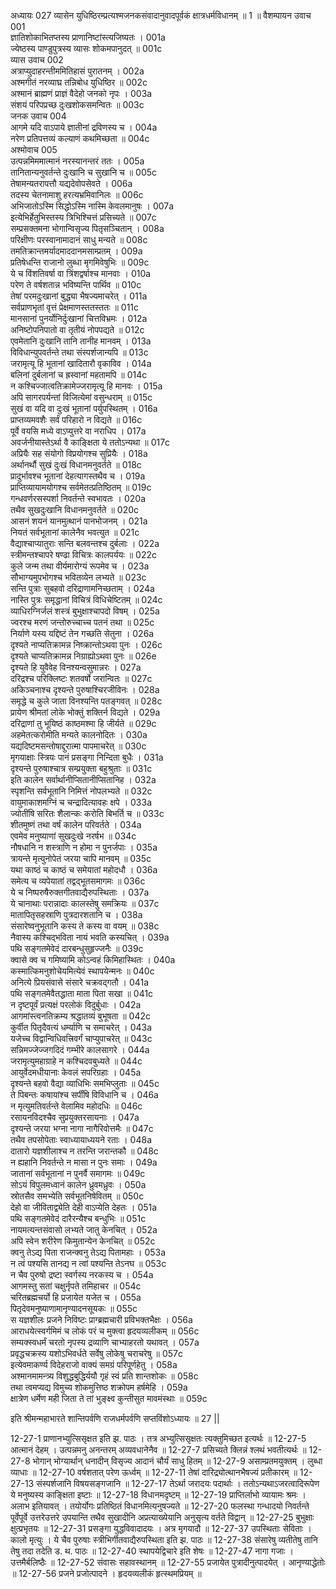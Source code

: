 अध्यायः 027
व्यासेन युधिष्ठिरम्प्रत्यश्मजनकसंवादानुवादपूर्वकं क्षात्रधर्मविधानम् ॥ 1 ॥
वैशम्पायन उवाच 	001  
ज्ञातिशोकाभितप्तस्य प्राणानिष्टांस्त्यजिष्यतः ।	001a  
ज्येष्ठस्य पाण्डुपुत्रस्य व्यासः शोकमपानुदत् ॥	001c  
व्यास उवाच 	002  
अत्राप्युदाहरन्तीममितिहासं पुरातनम् ।	002a  
अश्मगीतं नरव्याघ्र तन्निबोध युधिष्ठिर ॥	002c  
अश्मानं ब्राह्मणं प्राज्ञं वैदेहो जनको नृपः ।	003a  
संशयं परिपप्रच्छ दुःखशोकसमन्वितः ॥	003c  
जनक उवाच 	004  
आगमे यदि वाऽपाये ज्ञातीनां द्रविणस्य च ।	004a  
नरेण प्रतिपत्तव्यं कल्याणं कथमिच्छता ॥	004c  
अश्मोवाच 	005  
उत्पन्नमिममात्मानं नरस्यानन्तरं ततः ।	005a  
तानितान्यनुवर्तन्ते दुःखानि च सुखानि च ॥	005c  
तेषामन्यतरापत्तौ यद्यदेवोपसेवते ।	006a  
तदस्य चेतनामाशु हरत्यभ्रमिवानिलः ॥	006c  
अभिजातोऽस्मि सिद्धोऽस्मि नास्मि केवलमानुषः ।	007a  
इत्येभिर्हेतुभिस्तस्य त्रिभिश्चित्तं प्रसिच्यते ॥	007c  
सम्प्रसक्तमना भोगान्विसृज्य पितृसञ्चितान् ।	008a  
परिक्षीणः परस्वानामादानं साधु मन्यते ॥	008c  
तमतिक्रान्तमर्यादमाददानमसाम्प्रतम् ।	009a  
प्रतिषेधन्ति राजानो लुब्धा मृगमिवेषुभिः ॥	009c  
ये च विंशतिवर्षा वा त्रिंशद्वर्षाश्च मानवाः ।	010a  
परेण ते वर्षशतान्न भविष्यन्ति पार्थिव ॥	010c  
तेषां परमदुःखानां बुद्ध्या भैषज्यमाचरेत् ।	011a  
सर्वप्राणभृतां वृत्तं प्रेक्षमाणस्ततस्ततः ॥	011c  
मानसानां पुनर्योनिर्दुःखानां चित्तविभ्रमः ।	012a  
अनिष्टोपनिपातो वा तृतीयं नोपपद्यते ॥	012c  
एवमेतानि दुःखानि तानि तानीह मानवम् ।	013a  
विविधान्युपवर्तन्ते तथा संस्पर्शजान्यपि ॥	013c  
जरामृत्यू हि भूतानां खादितारौ वृकाविव ।	014a  
बलिनां दुर्बलानां च ह्रस्वानां महतामपि ॥	014c  
न कश्चिज्जात्वतिक्रामेज्जरामृत्यू हि मानवः ।	015a  
अपि सागरपर्यन्तां विजित्येमां वसुन्धराम् ॥	015c  
सुखं वा यदि वा दुःखं भूतानां पर्युपस्थितम् ।	016a  
प्राप्तव्यमवशैः सर्वं परिहारो न विद्यते ॥	016c  
पूर्वे वयसि मध्ये वाऽप्युत्तरे वा नराधिप ।	017a  
अवर्जनीयास्तेऽर्था वै काङ्क्षिता ये ततोऽन्यथा ॥	017c  
अप्रियैः सह संयोगो विप्रयोगश्च सुप्रियैः ।	018a  
अर्थानर्थौ सुखं दुःखं विधानमनुवर्तते ॥	018c  
प्रादुर्भावश्च भूतानां देहत्यागस्तथैव च ।	019a  
प्राप्तिव्यायामयोगश्च सर्वमेतत्प्रतिष्ठितम् ॥	019c  
गन्धवर्णरसस्पर्शा निवर्तन्ते स्वभावतः ।	020a  
तथैव सुखदुःखानि विधानमनुवर्तते ॥	020c  
आसनं शयनं यानमुत्थानं पानभोजनम् ।	021a  
नियतं सर्वभूतानां कालेनैव भवत्युत ॥	021c  
वैद्याश्चाप्यातुराः सन्ति बलवन्तश्च दुर्बलाः ।	022a  
स्त्रीमन्तश्चापरे षण्ढा विचित्रः कालपर्ययः ॥	022c  
कुले जन्म तथा वीर्यमारोग्यं रूपमेव च ।	023a  
सौभाग्यमुपभोगश्च भवितव्येन लभ्यते ॥	023c  
सन्ति पुत्राः सुबहवो दरिद्राणामनिच्छताम् ।	024a  
नास्ति पुत्रः समृद्धानां विचित्रं विधिचेष्टितम् ॥	024c  
व्याधिरग्निर्जलं शस्त्रं बुभुक्षाश्चापदो विषम् ।	025a  
ज्वरश्च मरणं जन्तोरुच्चाच्च पतनं तथा ॥	025c  
निर्याणे यस्य यद्दिष्टं तेन गच्छति सेतुना ।	026a  
दृश्यते नाप्यतिक्रामन्न निष्क्रान्तोऽथवा पुनः ।	026c  
दृश्यते चाप्यतिक्रामन्न निग्राह्योऽथवा पुनः ॥	026e  
दृश्यते हि युवैवेह विनश्यन्वसुमान्नरः ।	027a  
दरिद्रश्च परिक्लिष्टः शतवर्षो जरान्वितः ॥	027c  
अकिञ्चनाश्च दृश्यन्ते पुरुषाश्चिरजीविनः ।	028a  
समृद्धे च कुले जाता विनश्यन्ति पतङ्गवत् ॥	028c  
प्रायेण श्रीमतां लोके भोक्तुं शक्तिर्न विद्यते ।	029a  
दरिद्राणां तु भूयिष्ठं काष्ठमश्मा हि जीर्यते ॥	029c  
अहमेतत्करोमीति मन्यते कालनोदितः ।	030a  
यद्यदिष्टमसन्तोषाद्दुरात्मा पापमाचरेत् ॥	030c  
मृगयाक्षाः स्त्रियः पानं प्रसङ्गा निन्दिता बुधैः ।	031a  
दृश्यन्ते पुरुषाश्चात्र सम्प्रयुक्ता बहुश्रुताः ॥	031c  
इति कालेन सर्वार्थानीप्सितानीप्सितानिह ।	032a  
स्पृशन्ति सर्वभूतानि निमित्तं नोपलभ्यते ॥	032c  
वायुमाकाशमग्निं च चन्द्रादित्यावहः क्षपे ।	033a  
ज्योतींषि सरितः शैलान्कः करोति बिभर्ति च ॥	033c  
शीतमुष्णं तथा वर्षं कालेन परिवर्तते ।	034a  
एवमेव मनुष्याणां सुखदुःखे नरर्षभ ॥	034c  
नौषधानि न शस्त्राणि न होमा न पुनर्जपाः ।	035a  
त्रायन्ते मृत्युनोपेतं जरया चापि मानवम् ॥	035c  
यथा काष्ठं च काष्ठं च समेयातां महोदधौ ।	036a  
समेत्य च व्यपेयातां तद्वद्भूतसमागमः ॥	036c  
ये च निष्परुषैरुक्तगीतवाद्यैरुपस्थिताः ।	037a  
ये चानाथाः परान्नादाः कालस्तेषु समक्रियः ॥	037c  
मातापितृसहस्राणि पुत्रदारशतानि च ।	038a  
संसारेष्वनुभूतानि कस्य ते कस्य वा वयम् ॥	038c  
नैवास्य कश्चिद्भविता नायं भवति कस्यचित् ।	039a  
पथि सङ्गतमेवेदं दारबन्धुसुहृज्जनैः ॥	039c  
क्वासे क्व च गमिष्यामि कोऽन्वहं किमिहास्थितः ।	040a  
कस्मात्किमनुशोचेयमित्येवं स्थापयेन्मनः ॥	040c  
अनित्ये प्रियसंवासे संसारे चक्रवद्गतौ ।	041a  
पथि सङ्गतमेवैतद्धाता माता पिता सखा ॥	041c  
न दृष्टपूर्वं प्रत्यक्षं परलोकं विदुर्बुधाः ।	042a  
आगमांस्त्वनतिक्रम्य श्रद्धातव्यं बुभूषता ॥	042c  
कुर्वीत पितृदैवत्यं धर्म्याणि च समाचरेत् ।	043a  
यजेच्च विद्वान्विधिवत्त्रिवर्गं चाप्युपाचरेत् ॥	043c  
सन्निमज्जेज्जगदिदं गम्भीरे कालसागरे ।	044a  
जरामृत्युमहाग्राहे न कश्चिदवबुध्यते ॥	044c  
आयुर्वेदमधीयानाः केवलं सपरिग्रहाः ।	045a  
दृश्यन्ते बहवो वैद्या व्याधिभिः समभिप्लुताः ॥	045c  
ते पिबन्तः कषायांश्च सर्पींषि विविधानि च ।	046a  
न मृत्युमतिवर्तन्ते वेलामिव महोदधिः ॥	046c  
रसायनविदश्चैव सुप्रयुक्तरसायनाः ।	047a  
दृश्यन्ते जरया भग्ना नागा नागैरिवोत्तमैः ॥	047c  
तथैव तपसोपेताः स्वाध्यायाध्ययने रताः ।	048a  
दातारो यज्ञशीलाश्च न तरन्ति जरान्तकौ ॥	048c  
न ह्यहानि निवर्तन्ते न मासा न पुनः समाः ।	049a  
जातानां सर्वभूतानां न पुनर्वै समागमः ॥	049c  
सोऽयं विपुलमध्वानं कालेन ध्रुवमध्रुवः ।	050a  
स्रोतसैव समभ्येति सर्वभूतनिषेवितम् ॥	050c  
देहो वा जीविताद्व्येति देही वाऽप्येति देहतः ।	051a  
पथि सङ्गतमेवेदं दारैरन्यैश्च बन्धुभिः ॥	051c  
नायमत्यन्तसंवासो लभ्यते जातु केनचित् ।	052a  
अपि स्वेन शरीरेण किमुतान्येन केनचित् ॥	052c  
क्वनु तेऽद्य पिता राजन्क्वनु तेऽद्य पितामहाः ।	053a  
न त्वं पश्यसि तानद्य न त्वां पश्यन्ति तेऽनघ ॥	053c  
न चैव पुरुषो द्रष्टा स्वर्गस्य नरकस्य च ।	054a  
आगमस्तु सतां चक्षुर्नृपते तमिहाचर ॥	054c  
चरितब्रह्मचर्यो हि प्रजायेत यजेत च ।	055a  
पितृदेवमनुष्याणामानृण्यादनसूयकः ॥	055c  
स यज्ञशीलः प्रजने निविष्टः प्राग्ब्रह्मचारी प्रविभक्तभैक्षः ।	056a  
आराधयेत्स्वर्गमिमं च लोकं परं च मुक्त्वा हृदयव्यलीकम् ॥	056c  
सम्यक्स्वधर्मं चरतो नृपस्य द्रव्याणि चाभ्याहरतो यथावत् ।	057a  
प्रवृद्धचक्रस्य यशोऽभिवर्धते सर्वेषु लोकेषु चराचरेषु ॥	057c  
इत्येवमाकर्ण्य विदेहराजो वाक्यं समग्रं परिपूर्णहेतु ।	058a  
अश्मानमामन्त्र्य विशुद्धबुद्धिर्ययौ गृहं स्वं प्रति शान्तशोकः ॥	058c  
तथा त्वमप्यद्य विमुच्य शोकमुत्तिष्ठ शक्रोपम हर्षमेहि ।	059a  
क्षात्रेण धर्मेण मही जिता ते तां भुङ्क्ष्व कुन्तीसुत मावमंस्थाः ॥ 	059c  

इति श्रीमन्महाभारते शान्तिपर्वणि राजधर्मपर्वणि सप्तविंशोऽध्यायः ॥ 27 ||

12-27-1 प्राणानभ्युत्सिसृक्षत इति झ. पाठः । तत्र अभ्युत्सिसृक्षतः त्यक्तुमिच्छत इत्यर्थः ॥ 12-27-5 आत्मानं देहम् । उत्पन्नमनु अनन्तरम् अव्यवधानेनैव ॥ 12-27-7 प्रसिच्यते क्लिन्नं श्लथं भवतीत्यर्थः ॥ 12-27-8 भोगान् भोग्यार्थान् धनादीन् विसृज्य आदानं चौर्यं साधु हितम् ॥ 12-27-9 असाम्प्रतमयुक्तम् । लुब्धा व्याधाः ॥ 12-27-10 वर्षशतात् परेण ऊर्ध्वम् ॥ 12-27-11 तेषां दारिद्र्योत्थानभैषज्यं प्रतीकारम् ॥ 12-27-13 संस्पर्शजानि विषयसङ्गजानि ॥ 12-27-17 तेऽर्था जरादयः पदार्थाः । ततोऽन्यथाऽजरत्वादिरूपेण ये मनुष्यस्य काङ्क्षिता इष्टाः ॥ 12-27-18 विधानमदृष्टम् ॥ 12-27-19 प्राप्तिर्लाभो व्यायामः श्रमः । अलाभ इतियावत् । तयोर्योगः प्रतिष्ठितं विधानमित्यनुषज्यते ॥ 12-27-20 फलस्था गन्धादयो निवर्तन्ते पूर्वेपूर्वे उत्तरेउत्तरे उपयान्ति तथैव सुखादीनि अप्रत्याख्येयानि अनुसृत्य वर्तते विद्वान् ॥ 12-27-25 बुभुक्षाः क्षुत्प्रभृतयः ॥ 12-27-31 प्रसङ्गा युद्धविवादादयः । अत्र मृगयादौ ॥ 12-27-37 उपस्थिताः सेविताः । कालो मृत्युः । ये चैव पुरुषाः स्त्रीभिर्गीतवाद्यैरुपस्थिता इति झ. पाठः ॥ 12-27-38 संसारेषु व्यतीतेषु तानि तेषु तदा तदेति ड. थ. पाठः ॥ 12-27-40 स्थापयेद्विचारे इति शेषः ॥ 12-27-47 नागा गजाः । उत्तमैर्बलिष्ठैः ॥ 12-27-52 संवासः सहावस्थानम् ॥ 12-27-55 प्रजायेत पुत्रादीनुत्पादयेत् । आनृण्याद्धेतोः ॥ 12-27-56 प्रजने प्रजोत्पादने । हृदयव्यलीकं हृत्स्थमप्रियम् ॥
